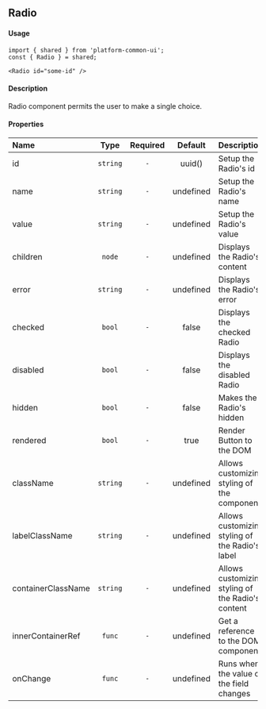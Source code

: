 ## Radio
#### Usage
```JSX
import { shared } from 'platform-common-ui';
const { Radio } = shared;
```
```JSX
<Radio id="some-id" />
```

#### Description
Radio component permits the user to make a single choice.

#### Properties
Name                  | Type               | Required | Default     | Description       
:---------------------| :----------:       | :------: | :-----:     | :-----------
id                    | `string`           | `-`      | uuid()      | Setup the Radio's id
name                  | `string`           | `-`      | undefined   | Setup the Radio's name
value                 | `string`           | `-`      | undefined   | Setup the Radio's value
children              | `node`             | `-`      | undefined   | Displays the Radio's content
error                 | `string`           | `-`      | undefined   | Displays the Radio's error
checked               | `bool`             | `-`      | false       | Displays the checked Radio 
disabled              | `bool`             | `-`      | false       | Displays the disabled Radio 
hidden                | `bool`             | `-`      | false       | Makes the Radio's hidden
rendered              | `bool`             | `-`      | true        | Render Button to the DOM
className             | `string`           | `-`      | undefined   | Allows customizing styling of the component
labelClassName        | `string`           | `-`      | undefined   | Allows customizing styling of the Radio's label
containerClassName    | `string`           | `-`      | undefined   | Allows customizing styling of the Radio's content
innerContainerRef     | `func`             | `-`      | undefined   | Get a reference to the DOM component
onChange              | `func`             | `-`      | undefined   | Runs when the value of the field changes

